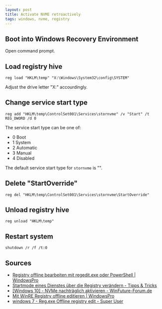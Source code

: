 ```yaml
---
layout: post
title: Activate NVME retroactively
tags: windows, nvme, registry
---
```


## Boot into Windows Recovery Environment

Open command prompt.

## Load registry hive

```reg load "HKLM\temp" "X:\Windows\System32\config\SYSTEM"```

Adjust the drive letter "X:" accourdingly.

## Change service start type

```reg add "HKLM\temp\ControlSet001\Services\stornvme" /v "Start" /t REG_DWORD /d 0```

The service start type can be one of:

- 0 Boot
- 1 System
- 2 Automatic
- 3 Manual
- 4 Disabled

The default service start type for `stornvme` is "".

## Delete "StartOverride"

```reg del "HKLM\temp\ControlSet001\Services\stornvme\StartOverride"```

## Unload registry hive

```reg unload "HKLM\temp"```

## Restart system

```shutdown /r /f /t:0```

## Sources

- [Registry offline bearbeiten mit regedit.exe oder PowerShell | WindowsPro](https://www.windowspro.de/wolfgang-sommergut/registry-offline-bearbeiten-regeditexe-powershell)
- [Startmode eines Dienstes über die Registry verändern - Tipps & Tricks](https://www.wintotal.de/tipp/startmode-eines-dienstes-ueber-die-registry-veraendern/)
- [[Windows 10] - NVMe nachträglich aktivieren - WinFuture-Forum.de](https://www.winfuture-forum.de/index.php?showtopic=220017)
- [Mit WinRE Registry offline editieren | WindowsPro](https://www.windowspro.de/andreas-kroschel/mit-winre-registry-offline-editieren)
- [windows 7 - Reg.exe Offline registry edit - Super User](https://superuser.com/questions/834864/reg-exe-offline-registry-edit/1625932#1625932)
